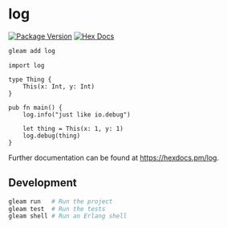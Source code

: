 # log

[![Package Version](https://img.shields.io/hexpm/v/log)](https://hex.pm/packages/log)
[![Hex Docs](https://img.shields.io/badge/hex-docs-ffaff3)](https://hexdocs.pm/log/)

```sh
gleam add log
```

```gleam
import log

type Thing {
    This(x: Int, y: Int)
}

pub fn main() {
    log.info("just like io.debug")

    let thing = This(x: 1, y: 1)
    log.debug(thing)
}
```

Further documentation can be found at <https://hexdocs.pm/log>.

## Development

```sh
gleam run   # Run the project
gleam test  # Run the tests
gleam shell # Run an Erlang shell
```
